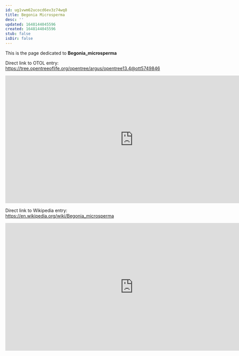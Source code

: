 ```yaml
---
id: ug1vwm62ucocd6ev3z74wq8
title: Begonia Microsperma
desc: ''
updated: 1648144045596
created: 1648144045596
stub: false
isDir: false
---
```

This is the page dedicated to **Begonia_microsperma**


Direct link to OTOL entry: https://tree.opentreeoflife.org/opentree/argus/opentree13.4@ott5749846



<html>
    <body>
    <iframe src="https://tree.opentreeoflife.org/opentree/argus/opentree13.4@ott5749846"
    width="800" height="400" frameborder="0" allowfullscreen> </iframe>
    </body>
</html>
    


Direct link to Wikipedia entry: https://en.wikipedia.org/wiki/Begonia_microsperma



<html>
    <body>
    <iframe src="https://en.wikipedia.org/wiki/Begonia_microsperma"
    width="800" height="400" frameborder="0" allowfullscreen> </iframe>
    </body>
</html>
    
